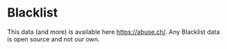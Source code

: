# Blacklist

This data (and more) is available here https://abuse.ch/. Any Blacklist data is open source and not our own.
